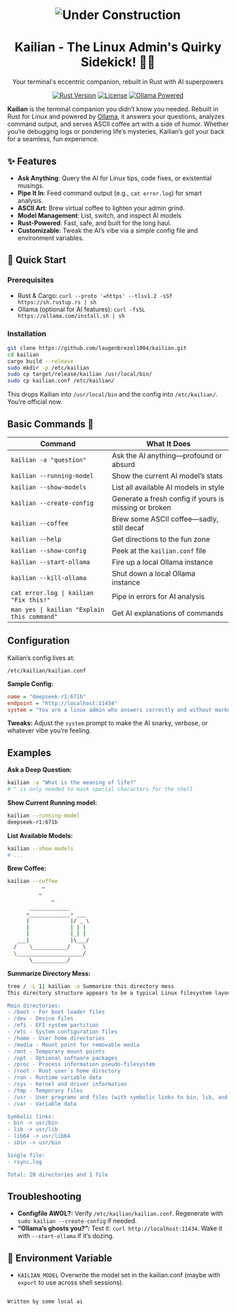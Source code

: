 <h1 align="center">
  <img src="https://img.shields.io/badge/🚧-STILL UNDER CONSTRUCTION-orange?style=for-the-badge" alt="Under Construction">
</h1>

<div align="center">
  <h1>Kailian - The Linux Admin's Quirky Sidekick! 🤖🎉</h1>
  <p>Your terminal's eccentric companion, rebuilt in Rust with AI superpowers</p>

[![Rust Version](https://img.shields.io/badge/rust-1.70+-blue.svg)](https://www.rust-lang.org/)
[![License](https://img.shields.io/badge/license-GPLv3-blue)](LICENSE)
[![Ollama Powered](https://img.shields.io/badge/powered_by-Ollama-FF6C37)](https://ollama.com)
</div>

**Kailian** is the terminal companion you didn’t know you needed. Rebuilt in Rust for Linux and powered by [Ollama](https://ollama.com/), it answers your questions, analyzes command output, and serves ASCII coffee art with a side of humor. Whether you’re debugging logs or pondering life’s mysteries, Kailian’s got your back for a seamless, fun experience.

## ✨ Features
- **Ask Anything**: Query the AI for Linux tips, code fixes, or existential musings.
- **Pipe It In**: Feed command output (e.g., `cat error.log`) for smart analysis.
- **ASCII Art**: Brew virtual coffee to lighten your admin grind.
- **Model Management**: List, switch, and inspect AI models
- **Rust-Powered**: Fast, safe, and built for the long haul.
- **Customizable**: Tweak the AI’s vibe via a simple config file and environment variables.


## 🚀 Quick Start

### Prerequisites
- Rust & Cargo: `curl --proto '=https' --tlsv1.2 -sSf https://sh.rustup.rs | sh`
- Ollama (optional for AI features): `curl -fsSL https://ollama.com/install.sh | sh`

### Installation
```bash
git clone https://github.com/laugenbrezel1004/kailian.git
cd kailian
cargo build --release
sudo mkdir -p /etc/kailian
sudo cp target/release/kailian /usr/local/bin/
sudo cp kailian.conf /etc/kailian/
```
This drops Kailian into `/usr/local/bin` and the config into `/etc/kailian/`. You’re official now.

## Basic Commands 🔧

| Command                                     | What It Does                                      |
|---------------------------------------------|---------------------------------------------------|
| `kailian -a "question"`                     | Ask the AI anything—profound or absurd  |
| `kailian --running-model`                   | Show the current AI model’s stats                 |
| `kailian --show-models`                     | List all available AI models in style           |
| `kailian --create-config`                   | Generate a fresh config if yours is missing or broken |
| `kailian --coffee`                          | Brew some ASCII coffee—sadly, still decaf        |
| `kailian --help`                            | Get directions to the fun zone                   |
| `kailian --show-config`                     | Peek at the `kailian.conf` file                 |
| `kailian --start-ollama`                    | Fire up a local Ollama instance                  |
| `kailian --kill-ollama`                     | Shut down a local Ollama instance                 |
| `cat error.log \| kailian "Fix this!"`      | Pipe in errors for AI analysis | 
| `man yes \| kailian "Explain this command"` | Get AI explanations of commands |

## Configuration

Kailian’s config lives at:

`/etc/kailian/kailian.conf`

**Sample Config:**

```ini
name = "deepseek-r1:671b"
endpoint = "http://localhost:11434"
system = "You are a linux admin who answers correctly and without markdown"
```

**Tweaks:** Adjust the `system` prompt to make the AI snarky, verbose, or whatever vibe you’re feeling.

## Examples

**Ask a Deep Question:**

```bash
kailian -a "What is the meaning of life?"
# " is only needed to mask special characters for the shell
```

**Show Current Running model:**

```bash
kailian --running-model
deepseek-r1:671b
```

**List Available Models:**

```bash
kailian --show-models
# ...
```

**Brew Coffee:**

```bash
kailian --coffee
           ~      
          ~    
              ~      
       _____________
      <_____________> ___
      |             |/ _ \
      |             | | |
      |             |_| |
   ___|             |\___/
  /    \___________/    \
  \_____________________/
       \___________/

```

**Summarize Directory Mess:**

```bash
tree / -L 1| kailian -a Summarize this directory mess
This directory structure appears to be a typical Linux filesystem layout with some symbolic links. Here's the summary:

Main directories:
- /boot - For boot loader files
- /dev - Device files
- /efi - EFI system partition
- /etc - System configuration files
- /home - User home directories
- /media - Mount point for removable media
- /mnt - Temporary mount points
- /opt - Optional software packages
- /proc - Process information pseudo-filesystem
- /root - Root user´s home directory
- /run - Runtime variable data
- /sys - Kernel and driver information
- /tmp - Temporary files
- /usr - User programs and files (with symbolic links to bin, lib, and lib64)
- /var - Variable data

Symbolic links:
- bin -> usr/bin
- lib -> usr/lib
- lib64 -> usr/lib64
- sbin -> usr/bin

Single file:
- rsync.log

Total: 20 directories and 1 file

```

## Troubleshooting

* **Configfile AWOL?:** Verify `/etc/kailian/kailian.conf`. Regenerate with `sudo kailian --create-config` if needed.
* **“Ollama’s ghosts you?”:** Test it: `curl http://localhost:11434`. Wake it with `--start-ollama` if it’s dozing.

## 🌿 Environment Variable
* `KAILIAN_MODEL` Overwrite the model set in the kailian.conf (maybe with `export` to use across shell sessions).
```

Written by some local ai